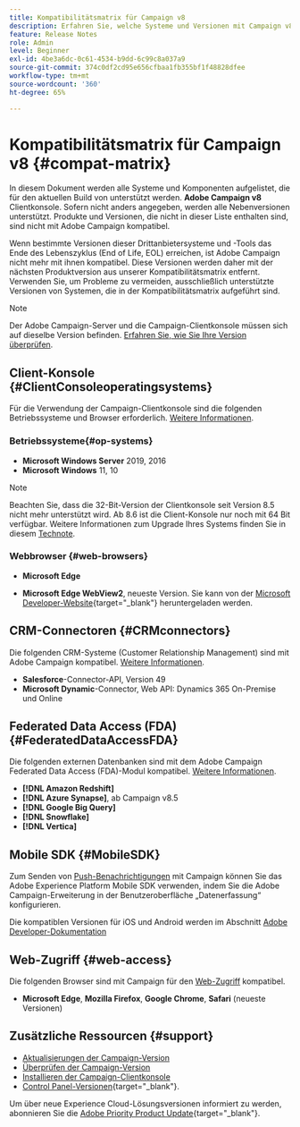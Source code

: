 ```yaml
---
title: Kompatibilitätsmatrix für Campaign v8
description: Erfahren Sie, welche Systeme und Versionen mit Campaign v8 kompatibel sind
feature: Release Notes
role: Admin
level: Beginner
exl-id: 4be3a6dc-0c61-4534-b9dd-6c99c8a037a9
source-git-commit: 374c0df2cd95e656cfbaa1fb355bf1f48828dfee
workflow-type: tm+mt
source-wordcount: '360'
ht-degree: 65%

---
```


# Kompatibilitätsmatrix für Campaign v8 {#compat-matrix}

In diesem Dokument werden alle Systeme und Komponenten aufgelistet, die für den aktuellen Build von unterstützt werden. **Adobe Campaign v8** Clientkonsole. Sofern nicht anders angegeben, werden alle Nebenversionen unterstützt. Produkte und Versionen, die nicht in dieser Liste enthalten sind, sind nicht mit Adobe Campaign kompatibel.

Wenn bestimmte Versionen dieser Drittanbietersysteme und -Tools das Ende des Lebenszyklus (End of Life, EOL) erreichen, ist Adobe Campaign nicht mehr mit ihnen kompatibel. Diese Versionen werden daher mit der nächsten Produktversion aus unserer Kompatibilitätsmatrix entfernt. Verwenden Sie, um Probleme zu vermeiden, ausschließlich unterstützte Versionen von Systemen, die in der Kompatibilitätsmatrix aufgeführt sind.

>[!NOTE]
>
>Der Adobe Campaign-Server und die Campaign-Clientkonsole müssen sich auf dieselbe Version befinden. [Erfahren Sie, wie Sie Ihre Version überprüfen](upgrades.md#version).

## Client-Konsole {#ClientConsoleoperatingsystems}

Für die Verwendung der Campaign-Clientkonsole sind die folgenden Betriebssysteme und Browser erforderlich. [Weitere Informationen](connect.md).

### Betriebssysteme{#op-systems}

* **Microsoft Windows Server** 2019, 2016
* **Microsoft Windows** 11, 10

>[!NOTE]
>
>Beachten Sie, dass die 32-Bit-Version der Clientkonsole seit Version 8.5 nicht mehr unterstützt wird. Ab 8.6 ist die Client-Konsole nur noch mit 64 Bit verfügbar. Weitere Informationen zum Upgrade Ihres Systems finden Sie in diesem [Technote](../../technotes/upgrades/console.md).

### Webbrowser {#web-browsers}

* **Microsoft Edge**

* **Microsoft Edge WebView2**, neueste Version. Sie kann von der [Microsoft Developer-Website](http://www.adobe.com/go/acc-ms-webview2-runtime-download_de){target="_blank"} heruntergeladen werden.

## CRM-Connectoren {#CRMconnectors}

Die folgenden CRM-Systeme (Customer Relationship Management) sind mit Adobe Campaign kompatibel. [Weitere Informationen](../connect/crm.md).

* **Salesforce**-Connector-API, Version 49
* **Microsoft Dynamic**-Connector, Web API: Dynamics 365 On-Premise und Online

## Federated Data Access (FDA){#FederatedDataAccessFDA}

Die folgenden externen Datenbanken sind mit dem Adobe Campaign Federated Data Access (FDA)-Modul kompatibel. [Weitere Informationen](../connect/fda.md).

* **[!DNL Amazon Redshift]**
* **[!DNL Azure Synapse]**, ab Campaign v8.5
* **[!DNL Google Big Query]**
* **[!DNL Snowflake]**
* **[!DNL Vertica]**

## Mobile SDK {#MobileSDK}

Zum Senden von [Push-Benachrichtigungen](../send/push.md) mit Campaign können Sie das Adobe Experience Platform Mobile SDK verwenden, indem Sie die Adobe Campaign-Erweiterung in der Benutzeroberfläche „Datenerfassung“ konfigurieren.

Die kompatiblen Versionen für iOS und Android werden im Abschnitt [Adobe Developer-Dokumentation](https://developer.adobe.com/client-sdks/home/)

## Web-Zugriff {#web-access}

Die folgenden Browser sind mit Campaign für den [Web-Zugriff](connect.md#web-access) kompatibel.

* **Microsoft Edge**, **Mozilla Firefox**, **Google Chrome**, **Safari** (neueste Versionen)


## Zusätzliche Ressourcen {#support}

* [Aktualisierungen der Campaign-Version](upgrades.md)
* [Überprüfen der Campaign-Version](upgrades.md#version)
* [Installieren der Campaign-Clientkonsole](connect.md)
* [Control Panel-Versionen](https://experienceleague.adobe.com/docs/control-panel/using/release-notes.html?lang=de){target="_blank"}.

Um über neue Experience Cloud-Lösungsversionen informiert zu werden, abonnieren Sie die [Adobe Priority Product Update](https://www.adobe.com/de/subscription/priority-product-update.html){target="_blank"}.